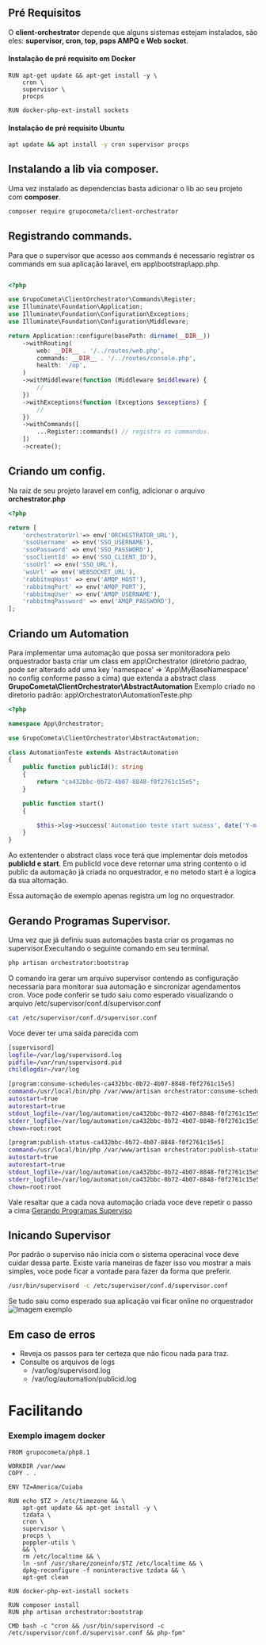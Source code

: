 ## Pré Requisitos

O **client-orchestrator** depende que alguns sistemas estejam instalados, são eles: **supervisor, cron, top, psps AMPQ e  Web socket**.

#### Instalação de pré requisito em Docker 
~~~docker
RUN apt-get update && apt-get install -y \
    cron \
    supervisor \
    procps

RUN docker-php-ext-install sockets
~~~

#### Instalação de pré requisito Ubuntu

~~~sh
apt update && apt install -y cron supervisor procps
~~~

## Instalando a lib via composer.
Uma vez instalado as dependencias basta adicionar o lib ao seu projeto com **composer**.

~~~sh
composer require grupocometa/client-orchestrator
~~~

## Registrando  commands.
Para que o supervisor que acesso aos commands é necessario registrar os commands em sua aplicação laravel, em  app\bootstrap\app.php.

~~~php

<?php

use GrupoCometa\ClientOrchestrator\Commands\Register;
use Illuminate\Foundation\Application;
use Illuminate\Foundation\Configuration\Exceptions;
use Illuminate\Foundation\Configuration\Middleware;

return Application::configure(basePath: dirname(__DIR__))
    ->withRouting(
        web: __DIR__ . '/../routes/web.php',
        commands: __DIR__ . '/../routes/console.php',
        health: '/up',
    )
    ->withMiddleware(function (Middleware $middleware) {
        //
    })
    ->withExceptions(function (Exceptions $exceptions) {
        //
    })
    ->withCommands([
        ...Register::commands() // registra os commandos.
    ])
    ->create();
~~~
## Criando um config.
Na raiz de seu projeto laravel em config, adicionar o arquivo **orchestrator.php**

~~~php
<?php

return [
    'orchestratorUrl'=> env('ORCHESTRATOR_URL'),
    'ssoUsername' => env('SSO_USERNAME'),
    'ssoPassword' => env('SSO_PASSWORD'),
    'ssoClientId' => env('SSO_CLIENT_ID'),
    'ssoUrl' => env('SSO_URL'),
    'wsUrl' => env('WEBSOCKET_URL'),
    'rabbitmqHost' => env('AMQP_HOST'),
    'rabbitmqPort' => env('AMQP_PORT'),
    'rabbitmqUser' => env('AMQP_USERNAME'),
    'rabbitmqPassword' => env('AMQP_PASSWORD'),  
];

~~~
## Criando um Automation
Para implementar uma automação que possa ser monitoradora pelo orquestrador basta criar um class em app\Orchestrator (diretório padrao, pode ser alterado add uma key 'namespace' =>  'App\MyBaseNamespace' no config conforme passo a cima) que extenda a abstract class **GrupoCometa\ClientOrchestrator\AbstractAutomation**
Exemplo criado no diretorio padrão: app\Orchestrator\AutomationTeste.php

~~~php
<?php

namespace App\Orchestrator;

use GrupoCometa\ClientOrchestrator\AbstractAutomation;

class AutomationTeste extends AbstractAutomation
{
    public function publicId(): string
    {
        return "ca432bbc-0b72-4b07-8848-f0f2761c15e5";
    }

    public function start()
    {

        $this->log->success('Automation teste start sucess', date('Y-m-d H:i:s'));
    }
}

~~~
Ao extentender o abstract class voce terá que implementar dois metodos **publicId e start**. Em publicId voce deve retornar uma string contento o id public da automação já criada no orquestrador, e no metodo start é a logica da sua altomação.

Essa automação de exemplo apenas registra um log no orquestrador.

## Gerando Programas Supervisor.

Uma vez que já definiu suas automações basta criar os progamas no supervisor.Execultando o seguinte comando em seu terminal.

~~~sh
php artisan orchestrator:bootstrap 
~~~
O comando ira gerar um arquivo supervisor contendo as configuração necessaria para monitorar sua automação e sincronizar agendamentos cron. Voce pode conferir se tudo saiu como esperado  visualizando o arquivo /etc/supervisor/conf.d/supervisor.conf

~~~sh
cat /etc/supervisor/conf.d/supervisor.conf
~~~
Voce dever ter uma saida parecida com

~~~sh
[supervisord]
logfile=/var/log/supervisord.log
pidfile=/var/run/supervisord.pid
childlogdir=/var/log

[program:consume-schedules-ca432bbc-0b72-4b07-8848-f0f2761c15e5]
command=/usr/local/bin/php /var/www/artisan orchestrator:consume-schedules ca432bbc-0b72-4b07-8848-f0f2761c15e5
autostart=true
autorestart=true
stdout_logfile=/var/log/automation/ca432bbc-0b72-4b07-8848-f0f2761c15e5.log
stderr_logfile=/var/log/automation/ca432bbc-0b72-4b07-8848-f0f2761c15e5.err.log
chown=root:root

[program:publish-status-ca432bbc-0b72-4b07-8848-f0f2761c15e5]
command=/usr/local/bin/php /var/www/artisan orchestrator:publish-status ca432bbc-0b72-4b07-8848-f0f2761c15e5
autostart=true
autorestart=true
stdout_logfile=/var/log/automation/ca432bbc-0b72-4b07-8848-f0f2761c15e5.log
stderr_logfile=/var/log/automation/ca432bbc-0b72-4b07-8848-f0f2761c15e5.err.log
chown=root:root
~~~

Vale resaltar que a cada nova automação criada voce deve repetir o passo a cima [Gerando Programas Superviso](#gerando-programas-supervisor)

## Inicando Supervisor

Por padrão o superviso não inicia com o sistema operacinal voce deve cuidar dessa parte. Existe varia maneiras de fazer isso vou mostrar a mais simples, voce pode ficar a vontade para fazer da forma que preferir.

~~~sh
/usr/bin/supervisord -c /etc/supervisor/conf.d/supervisor.conf
~~~

Se tudo saiu como esperado sua aplicação  vai ficar online no orquestrador
![Imagem exemplo](aplication-orchestrator.png)

## Em caso de erros
* Reveja os passos para ter certeza que não ficou nada para traz.
* Consulte os arquivos de logs
    * /var/log/supervisord.log
    * /var/log/automation/publicid.log


# Facilitando 

### Exemplo imagem docker

~~~docker
FROM grupocometa/php8.1

WORKDIR /var/www
COPY . .

ENV TZ=America/Cuiaba

RUN echo $TZ > /etc/timezone && \
    apt-get update && apt-get install -y \
    tzdata \
    cron \
    supervisor \
    procps \
    poppler-utils \
    && \
    rm /etc/localtime && \
    ln -snf /usr/share/zoneinfo/$TZ /etc/localtime && \
    dpkg-reconfigure -f noninteractive tzdata && \
    apt-get clean

RUN docker-php-ext-install sockets

RUN composer install
RUN php artisan orchestrator:bootstrap

CMD bash -c "cron && /usr/bin/supervisord -c /etc/supervisor/conf.d/supervisor.conf && php-fpm"
~~~